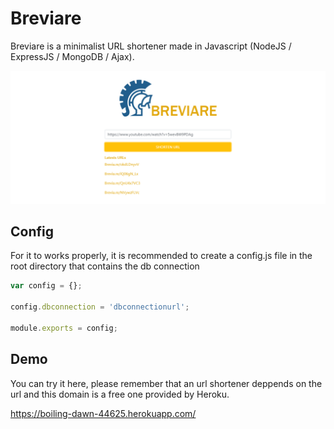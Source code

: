 # Breviare

Breviare is a minimalist URL shortener made in Javascript (NodeJS / ExpressJS / MongoDB / Ajax).

![alt text](ignore_it/display.PNG)

## Config

For it to works properly, it is recommended to create a config.js file in the root directory that contains the db connection

```javascript
var config = {};

config.dbconnection = 'dbconnectionurl';

module.exports = config;
```
## Demo

You can try it here, please remember that an url shortener deppends on the url and this domain is a free one provided by Heroku.

https://boiling-dawn-44625.herokuapp.com/
